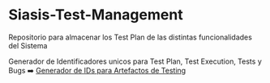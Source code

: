 # Siasis-Test-Management

Repositorio para almacenar los Test Plan de las distintas funcionalidades del Sistema

Generador de Identificadores unicos para Test Plan, Test Execution, Tests y Bugs ➡️ [Generador de IDs para Artefactos de Testing](https://geocoderdev.github.io/Siasis-Test-Management-IDs-Generator/)
